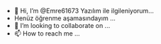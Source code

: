 - 👋 Hi, I’m @Emre61673
Yazılım ile ilgileniyorum...
- Henüz öğrenme aşamasındayım ...
- 💞️ I’m looking to collaborate on ...
- 📫 How to reach me ...

<!---
Emre616734/Emre616734 is a ✨ special ✨ repository because its `README.md` (this file) appears on your GitHub profile.
You can click the Preview link to take a look at your changes.
--->
